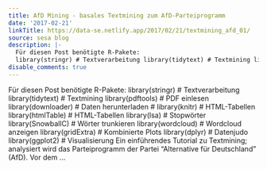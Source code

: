 ```yaml
---
title: AfD Mining - basales Textmining zum AfD-Parteiprogramm
date: '2017-02-21'
linkTitle: https://data-se.netlify.app/2017/02/21/textmining_afd_01/
source: sesa blog
description: |-
  Für diesen Post benötigte R-Pakete:
  library(stringr) # Textverarbeitung library(tidytext) # Textmining library(pdftools) # PDF einlesen library(downloader) # Daten herunterladen # library(knitr) # HTML-Tabellen library(htmlTable) # HTML-Tabellen library(lsa) # Stopwörter library(SnowballC) # Wörter trunkieren library(wordcloud) # Wordcloud anzeigen library(gridExtra) # Kombinierte Plots library(dplyr) # Datenjudo library(ggplot2) # Visualisierung Ein einführendes Tutorial zu Textmining; analysiert wird das Parteiprogramm der Partei &ldquo;Alternative für Deutschland&rdquo; (AfD). Vor dem ...
disable_comments: true
---
```

Für diesen Post benötigte R-Pakete:
library(stringr) # Textverarbeitung library(tidytext) # Textmining library(pdftools) # PDF einlesen library(downloader) # Daten herunterladen # library(knitr) # HTML-Tabellen library(htmlTable) # HTML-Tabellen library(lsa) # Stopwörter library(SnowballC) # Wörter trunkieren library(wordcloud) # Wordcloud anzeigen library(gridExtra) # Kombinierte Plots library(dplyr) # Datenjudo library(ggplot2) # Visualisierung Ein einführendes Tutorial zu Textmining; analysiert wird das Parteiprogramm der Partei &ldquo;Alternative für Deutschland&rdquo; (AfD). Vor dem ...